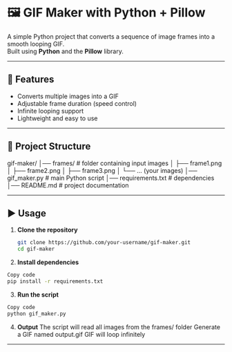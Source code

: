 # 🖼️ GIF Maker with Python + Pillow

A simple Python project that converts a sequence of image frames into a smooth looping GIF.  
Built using **Python** and the **Pillow** library.

---

## 🚀 Features
- Converts multiple images into a GIF  
- Adjustable frame duration (speed control)  
- Infinite looping support  
- Lightweight and easy to use  

---

## 📂 Project Structure
gif-maker/
│── frames/ # folder containing input images
│ ├── frame1.png
│ ├── frame2.png
│ ├── frame3.png
│ └── ... (your images)
│── gif_maker.py # main Python script
│── requirements.txt # dependencies
│── README.md # project documentation

---

## ▶️ Usage

1. **Clone the repository**
   ```bash
   git clone https://github.com/your-username/gif-maker.git
   cd gif-maker

2. **Install dependencies**
```bash
Copy code
pip install -r requirements.txt
```

3. **Run the script**
```bash
Copy code
python gif_maker.py
```

4. **Output**
The script will read all images from the frames/ folder
Generate a GIF named output.gif
GIF will loop infinitely

---
